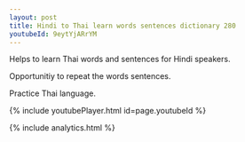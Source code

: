 ```yaml
---
layout: post
title: Hindi to Thai learn words sentences dictionary 280 
youtubeId: 9eytYjARrYM
---
```

 
 
Helps to learn Thai words and sentences for Hindi speakers.

Opportunitiy to repeat the words sentences. 

Practice Thai language. 
 
{% include youtubePlayer.html id=page.youtubeId %}
 
 
{% include analytics.html %}